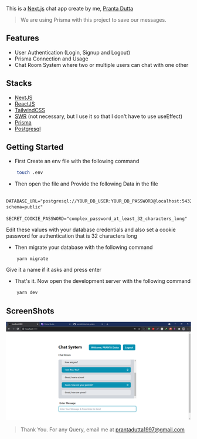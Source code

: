 This is a [Next.js](https://nextjs.org/) chat app create by me, [Pranta Dutta](https://github.com/prantaDutta)

> We are using Prisma with this project to save our messages.

## Features

- User Authentication (Login, Signup and Logout)
- Prisma Connection and Usage
- Chat Room System where two or multiple users can chat with one other

## Stacks

- [NextJS](https://nextjs.org)
- [ReactJS](https://reactjs.org/)
- [TailwindCSS](https://tailwindcss.com/)
- [SWR](https://swr.vercel.app) (not necessary, but I use it so that I don't have to use useEffect)
- [Prisma](https://prisma.io)
- [Postgresql](https://www.postgresql.org/)

## Getting Started

- First Create an env file with the following command

```bash
    touch .env
```

- Then open the file and Provide the following Data in the file

```
    DATABASE_URL="postgresql://YOUR_DB_USER:YOUR_DB_PASSWORD@localhost:5432/DB_NAME?schema=public"
    SECRET_COOKIE_PASSWORD="complex_password_at_least_32_characters_long"
```

Edit these values with your database credentials and also set a cookie password for authentication that is 32 characters long

- Then migrate your database with the following command

```
    yarn migrate
```

Give it a name if it asks and press enter

- That's it. Now open the development server with the following command

```bash
    yarn dev
```

## ScreenShots

![ScreenShot](./public/ScreenShot.png)

> Thank You.
> For any Query, email me at prantadutta1997@gmail.com
